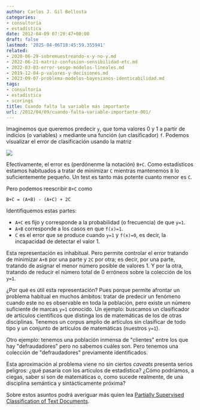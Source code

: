```yaml
---
author: Carlos J. Gil Bellosta
categories:
- consultoría
- estadística
date: 2012-04-09 07:29:47+00:00
draft: false
lastmod: '2025-04-06T18:45:59.355941'
related:
- 2020-06-29-sobremuestreando-x-y-no-y.md
- 2022-06-21-matriz-confusion-sensibilidad-etc.md
- 2022-03-03-error-sesgo-modelos-lineales.md
- 2019-12-04-p-valores-y-decisiones.md
- 2023-09-07-problema-modelos-bayesianos-identicabilidad.md
tags:
- consultoría
- estadística
- scorings
title: Cuando falta la variable más importante
url: /2012/04/09/cuando-falta-variable-importante-001/
---
```


Imaginemos que queremos predecir `y`, que toma valores 0 y 1 a partir de indicios (o variables) `x` mediante una función (un clasificador) `f`. Podemos visualizar el error de clasificación usando la matriz

[![](/wp-uploads/2012/04/matriz_errores.png#center)
](/wp-uploads/2012/04/matriz_errores.png#center)

Efectivamente, el error es (perdónenme la notación) `B+C`. Como estadísticos estamos habituados a tratar de minimizar `C` mientras mantenemos `B` lo suficientemente pequeño. Un test es tanto más potente cuanto menor es `C`.

Pero podemos reescribir `B+C` como

`B+C = (A+B) - (A+C) + 2C`

Identifiquemos estas partes:

* `A+C` es fijo y corresponde a la probabilidad (o frecuencia) de que `y=1`.
* `A+B` corresponde a los casos en que `f(x)=1`.
* `C` es el error que se produce cuando `y=1` y `f(x)=0`, es decir, la incapacidad de detectar el valor 1.

Esta representación es inhabitual. Pero permite controlar el error tratando de minimizar `A+B` por una parte y `2C` por otra; es decir, por una parte, tratando de asignar el menor número posible de valores 1. Y por la otra, tratando de reducir el número total de 0 erróneos sobre la colección de los `y=1`.

¿Por qué es útil esta representación? Pues porque permite afrontar un problema habitual en muchos ámbitos: tratar de predecir un fenómeno cuando este no es observable en toda la población, pero existe un número suficiente de marcas `y=1` conocido. Un ejemplo: buscamos un clasificador de artículos científicos que distinga los de matemáticas de los de otras disciplinas. Tenemos un corpus amplio de artículos sin clasificar de todo tipo y un conjunto de artículos de matemáticas (nuestros `y=1`).

Otro ejemplo: tenemos una población inmensa de "clientes" entre los que hay "defraudadores" pero no sabemos cuáles son. Pero tenemos una colección de "defraudadores" previamente identificados.

Esta aproximación al problema viene no sin ciertos _caveats_ presenta serios peligros: ¿qué pasaría con los artículos de estadística? ¿Cómo podríamos, a ciegas, saber si son de matemáticas o, como sucede realmente, de una disciplina semántica y sintácticamente próxima?

Sobre estos asuntos podrá averiguar más quien lea [Partially Supervised Classification of Text Documents](http://www.cs.uic.edu/~liub/S-EM/unlabelled.pdf).